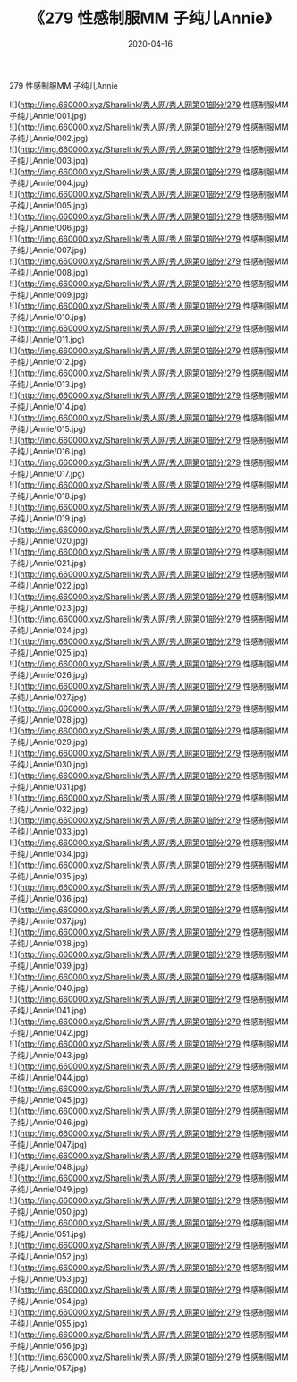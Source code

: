 ﻿---
layout: post
title:  《279 性感制服MM 子纯儿Annie》
date:   2020-04-16
img: http://img.660000.xyz/Sharelink/秀人网/秀人网第01部分/279 性感制服MM 子纯儿Annie/000.jpg
categories: [美女, 清纯, 唯美]
---

279 性感制服MM 子纯儿Annie

  ![](http://img.660000.xyz/Sharelink/秀人网/秀人网第01部分/279 性感制服MM 子纯儿Annie/001.jpg) <br> ![](http://img.660000.xyz/Sharelink/秀人网/秀人网第01部分/279 性感制服MM 子纯儿Annie/002.jpg) <br> ![](http://img.660000.xyz/Sharelink/秀人网/秀人网第01部分/279 性感制服MM 子纯儿Annie/003.jpg) <br> ![](http://img.660000.xyz/Sharelink/秀人网/秀人网第01部分/279 性感制服MM 子纯儿Annie/004.jpg) <br> ![](http://img.660000.xyz/Sharelink/秀人网/秀人网第01部分/279 性感制服MM 子纯儿Annie/005.jpg) <br> ![](http://img.660000.xyz/Sharelink/秀人网/秀人网第01部分/279 性感制服MM 子纯儿Annie/006.jpg) <br> ![](http://img.660000.xyz/Sharelink/秀人网/秀人网第01部分/279 性感制服MM 子纯儿Annie/007.jpg) <br> ![](http://img.660000.xyz/Sharelink/秀人网/秀人网第01部分/279 性感制服MM 子纯儿Annie/008.jpg) <br> ![](http://img.660000.xyz/Sharelink/秀人网/秀人网第01部分/279 性感制服MM 子纯儿Annie/009.jpg) <br> ![](http://img.660000.xyz/Sharelink/秀人网/秀人网第01部分/279 性感制服MM 子纯儿Annie/010.jpg) <br> ![](http://img.660000.xyz/Sharelink/秀人网/秀人网第01部分/279 性感制服MM 子纯儿Annie/011.jpg) <br> ![](http://img.660000.xyz/Sharelink/秀人网/秀人网第01部分/279 性感制服MM 子纯儿Annie/012.jpg) <br> ![](http://img.660000.xyz/Sharelink/秀人网/秀人网第01部分/279 性感制服MM 子纯儿Annie/013.jpg) <br> ![](http://img.660000.xyz/Sharelink/秀人网/秀人网第01部分/279 性感制服MM 子纯儿Annie/014.jpg) <br> ![](http://img.660000.xyz/Sharelink/秀人网/秀人网第01部分/279 性感制服MM 子纯儿Annie/015.jpg) <br> ![](http://img.660000.xyz/Sharelink/秀人网/秀人网第01部分/279 性感制服MM 子纯儿Annie/016.jpg) <br> ![](http://img.660000.xyz/Sharelink/秀人网/秀人网第01部分/279 性感制服MM 子纯儿Annie/017.jpg) <br> ![](http://img.660000.xyz/Sharelink/秀人网/秀人网第01部分/279 性感制服MM 子纯儿Annie/018.jpg) <br> ![](http://img.660000.xyz/Sharelink/秀人网/秀人网第01部分/279 性感制服MM 子纯儿Annie/019.jpg) <br> ![](http://img.660000.xyz/Sharelink/秀人网/秀人网第01部分/279 性感制服MM 子纯儿Annie/020.jpg) <br> ![](http://img.660000.xyz/Sharelink/秀人网/秀人网第01部分/279 性感制服MM 子纯儿Annie/021.jpg) <br> ![](http://img.660000.xyz/Sharelink/秀人网/秀人网第01部分/279 性感制服MM 子纯儿Annie/022.jpg) <br> ![](http://img.660000.xyz/Sharelink/秀人网/秀人网第01部分/279 性感制服MM 子纯儿Annie/023.jpg) <br> ![](http://img.660000.xyz/Sharelink/秀人网/秀人网第01部分/279 性感制服MM 子纯儿Annie/024.jpg) <br> ![](http://img.660000.xyz/Sharelink/秀人网/秀人网第01部分/279 性感制服MM 子纯儿Annie/025.jpg) <br> ![](http://img.660000.xyz/Sharelink/秀人网/秀人网第01部分/279 性感制服MM 子纯儿Annie/026.jpg) <br> ![](http://img.660000.xyz/Sharelink/秀人网/秀人网第01部分/279 性感制服MM 子纯儿Annie/027.jpg) <br> ![](http://img.660000.xyz/Sharelink/秀人网/秀人网第01部分/279 性感制服MM 子纯儿Annie/028.jpg) <br> ![](http://img.660000.xyz/Sharelink/秀人网/秀人网第01部分/279 性感制服MM 子纯儿Annie/029.jpg) <br> ![](http://img.660000.xyz/Sharelink/秀人网/秀人网第01部分/279 性感制服MM 子纯儿Annie/030.jpg) <br> ![](http://img.660000.xyz/Sharelink/秀人网/秀人网第01部分/279 性感制服MM 子纯儿Annie/031.jpg) <br> ![](http://img.660000.xyz/Sharelink/秀人网/秀人网第01部分/279 性感制服MM 子纯儿Annie/032.jpg) <br> ![](http://img.660000.xyz/Sharelink/秀人网/秀人网第01部分/279 性感制服MM 子纯儿Annie/033.jpg) <br> ![](http://img.660000.xyz/Sharelink/秀人网/秀人网第01部分/279 性感制服MM 子纯儿Annie/034.jpg) <br> ![](http://img.660000.xyz/Sharelink/秀人网/秀人网第01部分/279 性感制服MM 子纯儿Annie/035.jpg) <br> ![](http://img.660000.xyz/Sharelink/秀人网/秀人网第01部分/279 性感制服MM 子纯儿Annie/036.jpg) <br> ![](http://img.660000.xyz/Sharelink/秀人网/秀人网第01部分/279 性感制服MM 子纯儿Annie/037.jpg) <br> ![](http://img.660000.xyz/Sharelink/秀人网/秀人网第01部分/279 性感制服MM 子纯儿Annie/038.jpg) <br> ![](http://img.660000.xyz/Sharelink/秀人网/秀人网第01部分/279 性感制服MM 子纯儿Annie/039.jpg) <br> ![](http://img.660000.xyz/Sharelink/秀人网/秀人网第01部分/279 性感制服MM 子纯儿Annie/040.jpg) <br> ![](http://img.660000.xyz/Sharelink/秀人网/秀人网第01部分/279 性感制服MM 子纯儿Annie/041.jpg) <br> ![](http://img.660000.xyz/Sharelink/秀人网/秀人网第01部分/279 性感制服MM 子纯儿Annie/042.jpg) <br> ![](http://img.660000.xyz/Sharelink/秀人网/秀人网第01部分/279 性感制服MM 子纯儿Annie/043.jpg) <br> ![](http://img.660000.xyz/Sharelink/秀人网/秀人网第01部分/279 性感制服MM 子纯儿Annie/044.jpg) <br> ![](http://img.660000.xyz/Sharelink/秀人网/秀人网第01部分/279 性感制服MM 子纯儿Annie/045.jpg) <br> ![](http://img.660000.xyz/Sharelink/秀人网/秀人网第01部分/279 性感制服MM 子纯儿Annie/046.jpg) <br> ![](http://img.660000.xyz/Sharelink/秀人网/秀人网第01部分/279 性感制服MM 子纯儿Annie/047.jpg) <br> ![](http://img.660000.xyz/Sharelink/秀人网/秀人网第01部分/279 性感制服MM 子纯儿Annie/048.jpg) <br> ![](http://img.660000.xyz/Sharelink/秀人网/秀人网第01部分/279 性感制服MM 子纯儿Annie/049.jpg) <br> ![](http://img.660000.xyz/Sharelink/秀人网/秀人网第01部分/279 性感制服MM 子纯儿Annie/050.jpg) <br> ![](http://img.660000.xyz/Sharelink/秀人网/秀人网第01部分/279 性感制服MM 子纯儿Annie/051.jpg) <br> ![](http://img.660000.xyz/Sharelink/秀人网/秀人网第01部分/279 性感制服MM 子纯儿Annie/052.jpg) <br> ![](http://img.660000.xyz/Sharelink/秀人网/秀人网第01部分/279 性感制服MM 子纯儿Annie/053.jpg) <br> ![](http://img.660000.xyz/Sharelink/秀人网/秀人网第01部分/279 性感制服MM 子纯儿Annie/054.jpg) <br> ![](http://img.660000.xyz/Sharelink/秀人网/秀人网第01部分/279 性感制服MM 子纯儿Annie/055.jpg) <br> ![](http://img.660000.xyz/Sharelink/秀人网/秀人网第01部分/279 性感制服MM 子纯儿Annie/056.jpg) <br> ![](http://img.660000.xyz/Sharelink/秀人网/秀人网第01部分/279 性感制服MM 子纯儿Annie/057.jpg) <br>